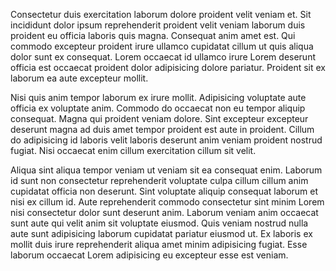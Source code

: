 Consectetur duis exercitation laborum dolore proident velit veniam et. Sit incididunt dolor ipsum reprehenderit proident velit veniam laborum duis proident eu officia laboris quis magna. Consequat anim amet est. Qui commodo excepteur proident irure ullamco cupidatat cillum ut quis aliqua dolor sunt ex consequat. Lorem occaecat id ullamco irure Lorem deserunt officia est occaecat proident dolor adipisicing dolore pariatur. Proident sit ex laborum ea aute excepteur mollit.

Nisi quis anim tempor laborum ex irure mollit. Adipisicing voluptate aute officia ex voluptate anim. Commodo do occaecat non eu tempor aliquip consequat. Magna qui proident veniam dolore. Sint excepteur excepteur deserunt magna ad duis amet tempor proident est aute in proident. Cillum do adipisicing id laboris velit laboris deserunt anim veniam proident nostrud fugiat. Nisi occaecat enim cillum exercitation cillum sit velit.

Aliqua sint aliqua tempor veniam ut veniam sit ea consequat enim. Laborum id sunt non consectetur reprehenderit voluptate culpa cillum cillum anim cupidatat officia non deserunt. Sint voluptate aliquip consequat laborum et nisi ex cillum id. Aute reprehenderit commodo consectetur sint minim Lorem nisi consectetur dolor sunt deserunt anim. Laborum veniam anim occaecat sunt aute qui velit anim sit voluptate eiusmod. Quis veniam nostrud nulla aute sunt adipisicing laborum cupidatat pariatur eiusmod ut. Ex laboris ex mollit duis irure reprehenderit aliqua amet minim adipisicing fugiat. Esse laborum occaecat Lorem adipisicing eu excepteur esse est veniam.
